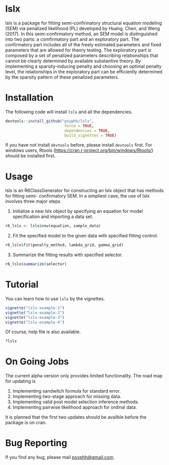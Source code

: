 # lslx
lslx is a package for fitting semi-confirmatory structural equation modeling (SEM) via penalized likelihood (PL) developed by Huang, Chen, and Weng (2017). In this semi-confirmatory method, an SEM model is distinguished into two parts: a comfirmatory part and an exploratory part. The confirmatory part includes all of the freely estimated parameters and fixed parameters that are allowed for theory testing. The exploratory part is composed by a set of penalized parameters describing relationships that cannot be clearly determined by available substantive theory. By implementing a sparsity-inducing penalty and choosing an optimal penalty level, the relaitonships in the exploratory part can be efficiently determined by the sparsity pattern of these penalized parameters. 

# Installation
The following code will install `lslx` and all the dependencies. 
``` r
devtools::install_github("psyphh/lslx", 
                          force = TRUE, 
                          dependencies = TRUE,
                          build_vignettes = TRUE)
```
If you have not install `devtools` before, please install `devtools` first.
For windows users, Rtools (https://cran.r-project.org/bin/windows/Rtools/) should be installed first.

# Usage
lslx is an R6ClassGenerator for constructing an lslx object that has methods for fitting semi- confirmatory SEM. In a simpliest case, the use of lslx involves three major steps
1. Initialize a new lslx object by specifying an equation for model specification and importing a data set. 
``` r
r6_lslx <- lslx$new(equation, sample_data)
```
2. Fit the specified model to the given data with specified fitting control.
``` r
r6_lslx$fit(penalty_method, lambda_grid, gamma_grid)
```
3. Summarize the fitting results with specified selector.
``` r
r6_lslx$summarize(selector)
```

# Tutorial
You can learn how to use `lslx` by the vignettes.
``` r
vignette("lslx-example-1")
vignette("lslx-example-2")
vignette("lslx-example-3")
vignette("lslx-example-4")
```
Of course, help file is also available.
``` r
?lslx
```

# On Going Jobs
The current alpha version only provides limited functionality. 
The road map for updating is
1. Implementing sandwitch formula for standard error.
2. Implementing two-stage approach for missing data.
3. Implementing valid post model selection inference methods.
4. Implementing pairwise likelihood approach for ordinal data.

It is planned that the first two updates should be availble before the package is on cran.


# Bug Reporting
If you find any bug, please mail psyphh@gmail.com.
